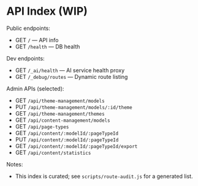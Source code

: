 # API Index (WIP)

Public endpoints:
- GET `/` — API info
- GET `/health` — DB health

Dev endpoints:
- GET `/_ai/health` — AI service health proxy
- GET `/_debug/routes` — Dynamic route listing

Admin APIs (selected):
- GET `/api/theme-management/models`
- PUT `/api/theme-management/models/:id/theme`
- GET `/api/theme-management/themes`
- GET `/api/content-management/models`
- GET `/api/page-types`
- GET `/api/content/:modelId/:pageTypeId`
- PUT `/api/content/:modelId/:pageTypeId`
- GET `/api/content/:modelId/:pageTypeId/export`
- GET `/api/content/statistics`

Notes:
- This index is curated; see `scripts/route-audit.js` for a generated list.
